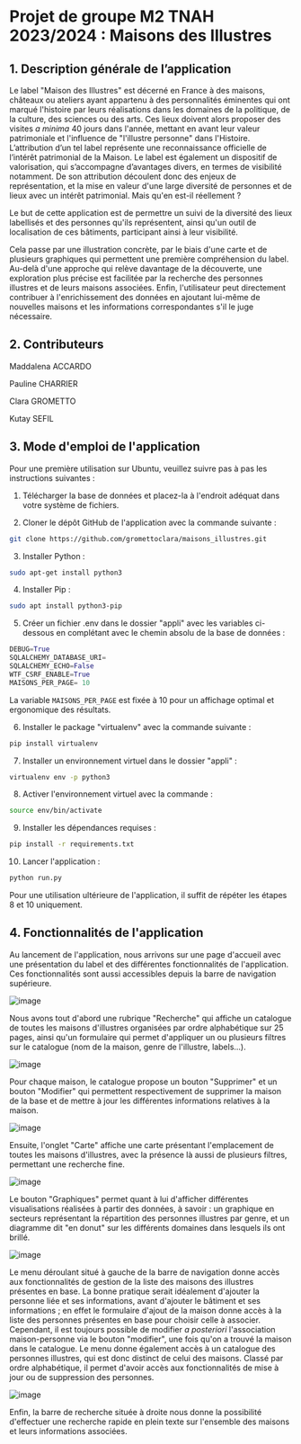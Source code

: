 # Projet de groupe M2 TNAH 2023/2024 : Maisons des Illustres

## 1. Description générale de l’application

Le label "Maison des Illustres" est décerné en France à des maisons, châteaux ou ateliers ayant appartenu à des personnalités éminentes qui ont marqué l'histoire par leurs réalisations dans les domaines de la politique, de la culture, des sciences ou des arts. Ces lieux doivent alors proposer des visites *a minima* 40 jours dans l'année, mettant en avant leur valeur patrimoniale et l'influence de "l'illustre personne" dans l'Histoire. L’attribution d’un tel label représente une reconnaissance officielle de l’intérêt patrimonial de la Maison. Le label est également un dispositif de valorisation, qui s’accompagne d’avantages divers, en termes de visibilité notamment. De son attribution découlent donc des enjeux de représentation, et la mise en valeur d'une large diversité de personnes et de lieux avec un intérêt patrimonial. Mais qu'en est-il réellement ? 

Le but de cette application est de permettre un suivi de la diversité des lieux labellisés et des personnes qu'ils représentent, ainsi qu'un outil de localisation de ces bâtiments, participant ainsi à leur visibilité. 

Cela passe par une illustration concrète, par le biais d'une carte et de plusieurs graphiques qui permettent une première compréhension du label. Au-delà d'une approche qui relève davantage de la découverte, une exploration plus précise est facilitée par la recherche des personnes illustres et de leurs maisons associées. Enfin, l'utilisateur peut directement contribuer à l'enrichissement des données en ajoutant lui-même de nouvelles maisons et les informations correspondantes s'il le juge nécessaire.

## 2. Contributeurs

Maddalena ACCARDO

Pauline CHARRIER

Clara GROMETTO

Kutay SEFIL

## 3. Mode d'emploi de l'application 

Pour une première utilisation sur Ubuntu, veuillez suivre pas à pas les instructions suivantes :

1. Télécharger la base de données et placez-la à l'endroit adéquat dans votre système de fichiers. 

2. Cloner le dépôt GitHub de l'application avec la commande suivante : 
```bash
git clone https://github.com/gromettoclara/maisons_illustres.git
```
   
3.  Installer Python :
```bash
sudo apt-get install python3
```

4. Installer Pip :
 ```bash
sudo apt install python3-pip
```

5. Créer un fichier .env dans le dossier "appli" avec les variables ci-dessous en complétant avec le chemin absolu de la base de données : 
```Python
DEBUG=True
SQLALCHEMY_DATABASE_URI=
SQLALCHEMY_ECHO=False
WTF_CSRF_ENABLE=True
MAISONS_PER_PAGE= 10
```
La variable `MAISONS_PER_PAGE` est fixée à 10 pour un affichage optimal et ergonomique des résultats.

6. Installer le package "virtualenv" avec la commande suivante :
```bash
pip install virtualenv
```

7. Installer un environnement virtuel dans le dossier "appli" :
```bash
virtualenv env -p python3
```

8. Activer l'environnement virtuel avec la commande : 
```bash
source env/bin/activate
```

9. Installer les dépendances requises : 
```bash
pip install -r requirements.txt
```

10. Lancer l'application :
```bash
python run.py
```

Pour une utilisation ultérieure de l'application, il suffit de répéter les étapes 8 et 10 uniquement.

## 4. Fonctionnalités de l'application

Au lancement de l'application, nous arrivons sur une page d'accueil avec une présentation du label et des différentes fonctionnalités de l'application. Ces fonctionnalités sont aussi accessibles depuis la barre de navigation supérieure.

![image](https://github.com/gromettoclara/maisons_illustres/assets/152982679/8fddbac9-09f4-42da-a348-9a1413fa4993)

Nous avons tout d'abord une rubrique "Recherche" qui affiche un catalogue de toutes les maisons d'illustres organisées par ordre alphabétique sur 25 pages, ainsi qu'un formulaire qui permet d'appliquer un ou plusieurs filtres sur le catalogue (nom de la maison, genre de l'illustre, labels...). 

![image](https://github.com/gromettoclara/maisons_illustres/assets/152982679/f232039a-beab-4c22-b8ce-1dc2845dc008)

Pour chaque maison, le catalogue propose un bouton "Supprimer" et un bouton "Modifier" qui permettent respectivement de supprimer la maison de la base et de mettre à jour les différentes informations relatives à la maison.

![image](https://github.com/gromettoclara/maisons_illustres/assets/152982679/67cb5bd5-74ef-4b6f-80db-988dcb4b6e65)

Ensuite, l'onglet "Carte" affiche une carte présentant l'emplacement de toutes les maisons d'illustres, avec la présence là aussi de plusieurs filtres, permettant une recherche fine.

![image](https://github.com/gromettoclara/maisons_illustres/assets/152982679/4f33f208-7996-48a2-9ab5-1bb9b47899fa)

Le bouton "Graphiques" permet quant à lui d'afficher différentes visualisations réalisées à partir des données, à savoir : un graphique en secteurs représentant la répartition des personnes illustres par genre, et un diagramme dit "en donut" sur les différents domaines dans lesquels ils ont brillé. 

![image](https://github.com/gromettoclara/maisons_illustres/assets/152982679/8c2ebc88-5f63-43ea-94cb-5d8ef8b03100)

Le menu déroulant situé à gauche de la barre de navigation donne accès aux fonctionnalités de gestion de la liste des maisons des illustres présentes en base. La bonne pratique serait idéalement d'ajouter la personne liée et ses informations, avant d'ajouter le bâtiment et ses informations ; en effet le formulaire d'ajout de la maison donne accès à la liste des personnes présentes en base pour choisir celle à associer. Cependant, il est toujours possible de modifier *a posteriori* l'association maison-personne via le bouton "modifier", une fois qu'on a trouvé la maison dans le catalogue. 
Le menu donne également accès à un catalogue des personnes illustres, qui est donc distinct de celui des maisons. Classé par ordre alphabétique, il permet d'avoir accès aux fonctionnalités de mise à jour ou de suppression des personnes. 

![image](https://github.com/gromettoclara/maisons_illustres/assets/152982679/2830e50c-fda3-424b-9ab0-e600be38da61)

Enfin, la barre de recherche située à droite nous donne la possibilité d'effectuer une recherche rapide en plein texte sur l'ensemble des maisons et leurs informations associées.



